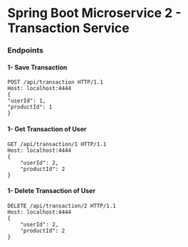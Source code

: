 # Spring Boot Microservice 2 - Transaction Service

### Endpoints

#### 1- Save Transaction 

```
POST /api/transaction HTTP/1.1
Host: localhost:4444
{
"userId": 1,
"productId": 1
}
```

#### 1- Get Transaction of User

```
GET /api/transaction/1 HTTP/1.1
Host: localhost:4444
{
    "userId": 2,
    "productId": 2
}
```
#### 1- Delete Transaction of User

```
DELETE /api/transaction/2 HTTP/1.1
Host: localhost:4444
{
    "userId": 2,
    "productId": 2
}
```